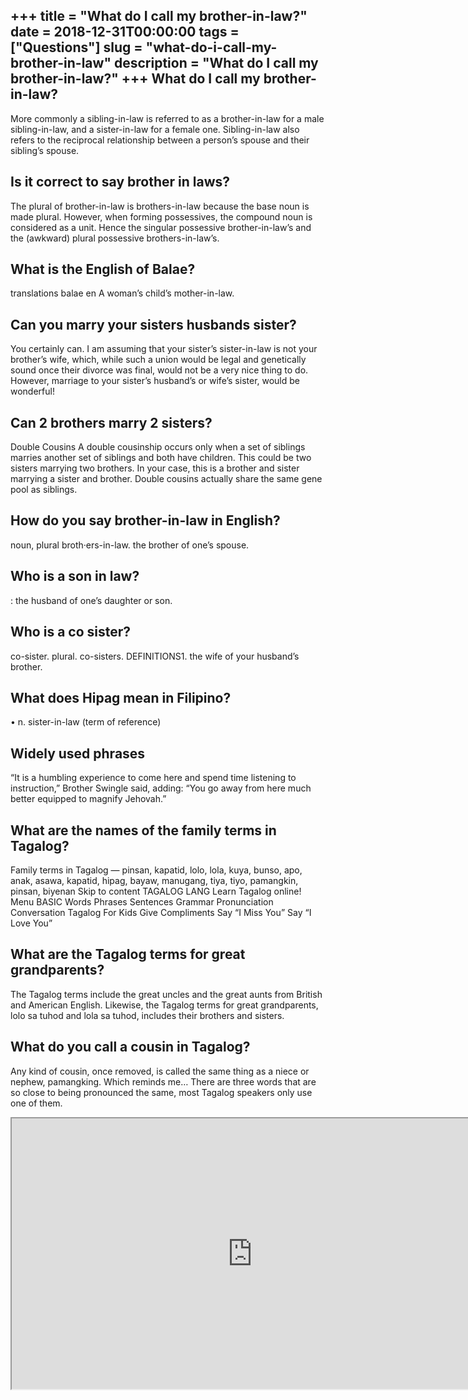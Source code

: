 +++
title = "What do I call my brother-in-law?"
date = 2018-12-31T00:00:00
tags = ["Questions"]
slug = "what-do-i-call-my-brother-in-law"
description = "What do I call my brother-in-law?"
+++
What do I call my brother-in-law?
---------------------------------

More commonly a sibling-in-law is referred to as a brother-in-law for a male sibling-in-law, and a sister-in-law for a female one. Sibling-in-law also refers to the reciprocal relationship between a person’s spouse and their sibling’s spouse.

Is it correct to say brother in laws?
-------------------------------------

The plural of brother-in-law is brothers-in-law because the base noun is made plural. However, when forming possessives, the compound noun is considered as a unit. Hence the singular possessive brother-in-law’s and the (awkward) plural possessive brothers-in-law’s.

What is the English of Balae?
-----------------------------

translations balae en A woman’s child’s mother-in-law.

Can you marry your sisters husbands sister?
-------------------------------------------

You certainly can. I am assuming that your sister’s sister-in-law is not your brother’s wife, which, while such a union would be legal and genetically sound once their divorce was final, would not be a very nice thing to do. However, marriage to your sister’s husband’s or wife’s sister, would be wonderful!

Can 2 brothers marry 2 sisters?
-------------------------------

Double Cousins A double cousinship occurs only when a set of siblings marries another set of siblings and both have children. This could be two sisters marrying two brothers. In your case, this is a brother and sister marrying a sister and brother. Double cousins actually share the same gene pool as siblings.

How do you say brother-in-law in English?
-----------------------------------------

noun, plural broth·ers-in-law. the brother of one’s spouse.

Who is a son in law?
--------------------

: the husband of one’s daughter or son.

Who is a co sister?
-------------------

co-sister. plural. co-sisters. DEFINITIONS1. the wife of your husband’s brother.

What does Hipag mean in Filipino?
---------------------------------

• n. sister-in-law (term of reference)

Widely used phrases
-------------------

“It is a humbling experience to come here and spend time listening to instruction,” Brother Swingle said, adding: “You go away from here much better equipped to magnify Jehovah.”

What are the names of the family terms in Tagalog?
--------------------------------------------------

Family terms in Tagalog — pinsan, kapatid, lolo, lola, kuya, bunso, apo, anak, asawa, kapatid, hipag, bayaw, manugang, tiya, tiyo, pamangkin, pinsan, biyenan Skip to content TAGALOG LANG Learn Tagalog online! Menu BASIC Words Phrases Sentences Grammar Pronunciation Conversation Tagalog For Kids Give Compliments Say “I Miss You” Say “I Love You”

What are the Tagalog terms for great grandparents?
--------------------------------------------------

The Tagalog terms include the great uncles and the great aunts from British and American English. Likewise, the Tagalog terms for great grandparents, lolo sa tuhod and lola sa tuhod, includes their brothers and sisters.

What do you call a cousin in Tagalog?
-------------------------------------

Any kind of cousin, once removed, is called the same thing as a niece or nephew, pamangking. Which reminds me… There are three words that are so close to being pronounced the same, most Tagalog speakers only use one of them.

<iframe allow="accelerometer; autoplay; clipboard-write; encrypted-media; gyroscope; picture-in-picture" allowfullscreen="" class="__youtube_prefs__  epyt-is-override  no-lazyload" data-no-lazy="1" data-origheight="433" data-origwidth="770" data-skipgform_ajax_framebjll="" height="433" id="_ytid_49026" loading="lazy" src="https://www.youtube.com/embed/4mj9A2aLSV0?enablejsapi=1&autoplay=0&cc_load_policy=0&cc_lang_pref=&iv_load_policy=1&loop=0&modestbranding=0&rel=1&fs=1&playsinline=0&autohide=2&theme=dark&color=red&controls=1&" title="YouTube player" width="770"></iframe>